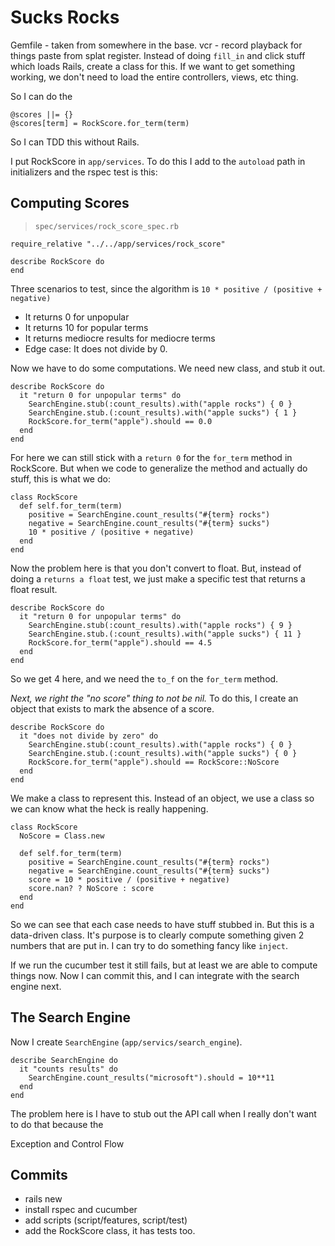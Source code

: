 # Sucks Rocks

Gemfile - taken from somewhere in the base.
vcr - record playback for things
paste from splat register.
Instead of doing `fill_in` and click stuff which loads Rails, create a class for this. If we want to get something working, we don't need to load the entire controllers, views, etc thing.

So I can do the 

    @scores ||= {}
    @scores[term] = RockScore.for_term(term)

So I can TDD this without Rails.

I put RockScore in `app/services`. To do this I add to the `autoload` path in initializers and the rspec test is this:

## Computing Scores

> `spec/services/rock_score_spec.rb`

    require_relative "../../app/services/rock_score"

    describe RockScore do
    end

Three scenarios to test, since the algorithm is `10 * positive / (positive + negative)`

- It returns 0 for unpopular
- It returns 10 for popular terms
- It returns mediocre results for mediocre terms
- Edge case: It does not divide by 0.

Now we have to do some computations. We need new class, and stub it out.

    describe RockScore do
      it "return 0 for unpopular terms" do
        SearchEngine.stub(:count_results).with("apple rocks") { 0 }
        SearchEngine.stub.(:count_results).with("apple sucks") { 1 }
        RockScore.for_term("apple").should == 0.0
      end
    end

For here we can still stick with a `return 0` for the `for_term` method in RockScore. But when we code to generalize the method and actually do stuff, this is what we do:

    class RockScore
      def self.for_term(term)
        positive = SearchEngine.count_results("#{term} rocks")
        negative = SearchEngine.count_results("#{term} sucks")
        10 * positive / (positive + negative)
      end
    end

Now the problem here is that you don't convert to float. But, instead of doing a `returns a float` test, we just make a specific test that returns a float result.

    describe RockScore do
      it "return 0 for unpopular terms" do
        SearchEngine.stub(:count_results).with("apple rocks") { 9 }
        SearchEngine.stub.(:count_results).with("apple sucks") { 11 }
        RockScore.for_term("apple").should == 4.5
      end
    end

So we get 4 here, and we need the `to_f` on the `for_term` method.

*Next, we right the "no score" thing to not be nil.* To do this, I create an object that exists to mark the absence of a score.

    describe RockScore do
      it "does not divide by zero" do
        SearchEngine.stub(:count_results).with("apple rocks") { 0 }
        SearchEngine.stub.(:count_results).with("apple sucks") { 0 }
        RockScore.for_term("apple").should == RockScore::NoScore
      end
    end

We make a class to represent this. Instead of an object, we use a class so we can know what the heck is really happening.

    class RockScore
      NoScore = Class.new

      def self.for_term(term)
        positive = SearchEngine.count_results("#{term} rocks")
        negative = SearchEngine.count_results("#{term} sucks")
        score = 10 * positive / (positive + negative)
        score.nan? ? NoScore : score
      end
    end

So we can see that each case needs to have stuff stubbed in. But this is a data-driven class. It's purpose is to clearly compute something given 2 numbers that are put in. I can try to do something fancy like `inject`.

If we run the cucumber test it still fails, but at least we are able to compute things now. Now I can commit this, and I can integrate with the search engine next.

## The Search Engine

Now I create `SearchEngine` (`app/servics/search_engine`).

    describe SearchEngine do
      it "counts results" do
        SearchEngine.count_results("microsoft").should = 10**11
      end
    end

The problem here is I have to stub out the API call when I really don't want to do that because the 


Exception and Control Flow
## Commits
- rails new
- install rspec and cucumber
- add scripts (script/features, script/test)
- add the RockScore class, it has tests too.
